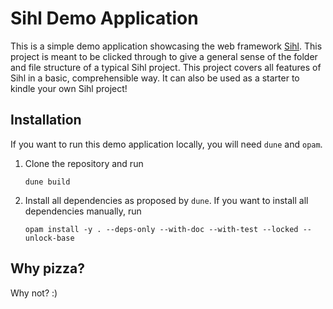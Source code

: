 # Sihl Demo Application

This is a simple demo application showcasing the web framework [Sihl](https://github.com/oxidizing/sihl). This project is meant to be clicked through to give a general sense of the folder and file structure of a typical Sihl project. This project covers all features of Sihl in a basic, comprehensible way. It can also be used as a starter to kindle your own Sihl project!

## Installation
If you want to run this demo application locally, you will need `dune` and `opam`.

1. Clone the repository and run
   ```
   dune build
   ```
2. Install all dependencies as proposed by `dune`. If you want to install all dependencies manually, run
   ```
   opam install -y . --deps-only --with-doc --with-test --locked --unlock-base
   ```

## Why pizza?
Why not? :)

